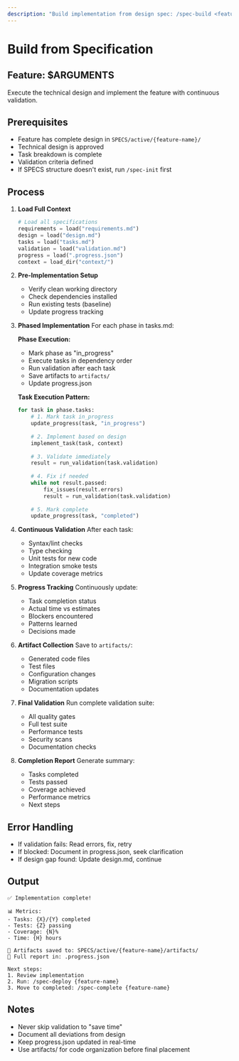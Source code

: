 ```yaml
---
description: "Build implementation from design spec: /spec-build <feature-name>"
---
```


# Build from Specification

## Feature: $ARGUMENTS

Execute the technical design and implement the feature with continuous validation.

## Prerequisites
- Feature has complete design in `SPECS/active/{feature-name}/`
- Technical design is approved
- Task breakdown is complete
- Validation criteria defined
- If SPECS structure doesn't exist, run `/spec-init` first

## Process

1. **Load Full Context**
   ```python
   # Load all specifications
   requirements = load("requirements.md")
   design = load("design.md") 
   tasks = load("tasks.md")
   validation = load("validation.md")
   progress = load(".progress.json")
   context = load_dir("context/")
   ```

2. **Pre-Implementation Setup**
   - Verify clean working directory
   - Check dependencies installed
   - Run existing tests (baseline)
   - Update progress tracking

3. **Phased Implementation**
   For each phase in tasks.md:
   
   **Phase Execution:**
   - Mark phase as "in_progress"
   - Execute tasks in dependency order
   - Run validation after each task
   - Save artifacts to `artifacts/`
   - Update progress.json

   **Task Execution Pattern:**
   ```python
   for task in phase.tasks:
       # 1. Mark task in_progress
       update_progress(task, "in_progress")
       
       # 2. Implement based on design
       implement_task(task, context)
       
       # 3. Validate immediately
       result = run_validation(task.validation)
       
       # 4. Fix if needed
       while not result.passed:
           fix_issues(result.errors)
           result = run_validation(task.validation)
       
       # 5. Mark complete
       update_progress(task, "completed")
   ```

4. **Continuous Validation**
   After each task:
   - Syntax/lint checks
   - Type checking  
   - Unit tests for new code
   - Integration smoke tests
   - Update coverage metrics

5. **Progress Tracking**
   Continuously update:
   - Task completion status
   - Actual time vs estimates
   - Blockers encountered
   - Patterns learned
   - Decisions made

6. **Artifact Collection**
   Save to `artifacts/`:
   - Generated code files
   - Test files
   - Configuration changes
   - Migration scripts
   - Documentation updates

7. **Final Validation**
   Run complete validation suite:
   - All quality gates
   - Full test suite
   - Performance tests
   - Security scans
   - Documentation checks

8. **Completion Report**
   Generate summary:
   - Tasks completed
   - Tests passed
   - Coverage achieved
   - Performance metrics
   - Next steps

## Error Handling
- If validation fails: Read errors, fix, retry
- If blocked: Document in progress.json, seek clarification
- If design gap found: Update design.md, continue

## Output
```
✅ Implementation complete!

📊 Metrics:
- Tasks: {X}/{Y} completed
- Tests: {Z} passing
- Coverage: {N}%
- Time: {H} hours

📁 Artifacts saved to: SPECS/active/{feature-name}/artifacts/
📝 Full report in: .progress.json

Next steps:
1. Review implementation
2. Run: /spec-deploy {feature-name}
3. Move to completed: /spec-complete {feature-name}
```

## Notes
- Never skip validation to "save time"
- Document all deviations from design
- Keep progress.json updated in real-time
- Use artifacts/ for code organization before final placement